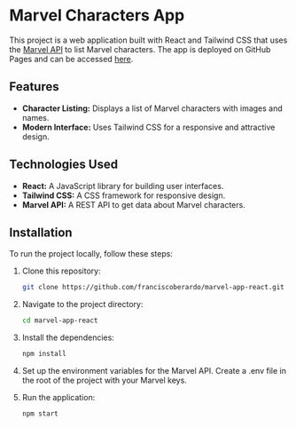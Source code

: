 # Marvel Characters App

This project is a web application built with React and Tailwind CSS that uses the [Marvel API](https://developer.marvel.com/) to list Marvel characters. 
The app is deployed on GitHub Pages and can be accessed [here](https://franciscoberardo.github.io/marvel-app-react/).

## Features

- **Character Listing:** Displays a list of Marvel characters with images and names.
- **Modern Interface:** Uses Tailwind CSS for a responsive and attractive design.

## Technologies Used

- **React:** A JavaScript library for building user interfaces.
- **Tailwind CSS:** A CSS framework for responsive design.
- **Marvel API:** A REST API to get data about Marvel characters.

## Installation

To run the project locally, follow these steps:

1. Clone this repository:

   ```bash
   git clone https://github.com/franciscoberardo/marvel-app-react.git

2. Navigate to the project directory:

    ```bash
   cd marvel-app-react

3. Install the dependencies:

   ```bash
   npm install

4. Set up the environment variables for the Marvel API. Create a .env file in the root of the project with your Marvel keys.

5. Run the application:

   ```bash
   npm start
